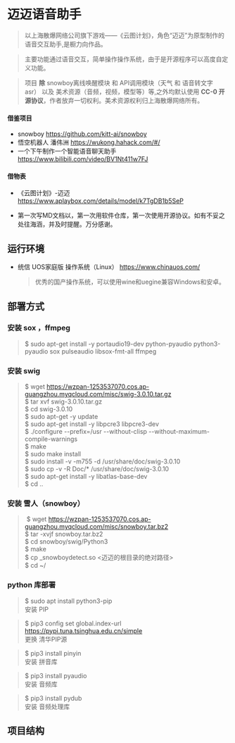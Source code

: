 # 迈迈语音助手

 > 以上海散爆网络公司旗下游戏——《云图计划》，角色“迈迈”为原型制作的语音交互助手,是橱力向作品。

 > 主要功能通过语音交互，简单操作操作系统，由于是开源程序可以高度自定义功能。

 > 项目 __除__ snowboy离线唤醒模块 和 API调用模块（天气 和 语音转文字 asr） 以及 美术资源（音频，视频，模型等）等,之外均默认使用 __CC-0 开源协议__，作者放弃一切权利。美术资源权利归上海散爆网络所有。

#### 借鉴项目

- snowboy 
https://github.com/kitt-ai/snowboy
- 悟空机器人 潘伟洲
https://wukong.hahack.com/#/
- 一个下午制作一个智能语音聊天助手
https://www.bilibili.com/video/BV1Nt411w7FJ

#### 借物表

- 《云图计划》-迈迈
https://www.aplaybox.com/details/model/k7TgDB1b5SeP

* 第一次写MD文档以，第一次用软件仓库，第一次使用开源协议。如有不妥之处往海涵，并及时提醒。万分感谢。
 
## 运行环境

- 统信 UOS家庭版 操作系统（Linux）
  https://www.chinauos.com/  
  > 优秀的国产操作系统，可以使用wine和uegine兼容Windows和安卓。
  
## 部署方式

### 安装 sox ，ffmpeg

> $ sudo apt-get install -y portaudio19-dev python-pyaudio python3-pyaudio sox pulseaudio libsox-fmt-all ffmpeg  

### 安装 swig

> $ wget https://wzpan-1253537070.cos.ap-guangzhou.myqcloud.com/misc/swig-3.0.10.tar.gz  
> $ tar xvf swig-3.0.10.tar.gz  
> $ cd swig-3.0.10  
> $ sudo apt-get -y update  
> $ sudo apt-get install -y libpcre3 libpcre3-dev  
> $ ./configure --prefix=/usr --without-clisp --without-maximum-compile-warnings  
> $ make  
> $ sudo make install  
> $ sudo install -v -m755 -d /usr/share/doc/swig-3.0.10  
> $ sudo cp -v -R Doc/* /usr/share/doc/swig-3.0.10  
> $ sudo apt-get install -y libatlas-base-dev  
> $ cd ..  

### 安装 雪人（snowboy）

>​ $ wget https://wzpan-1253537070.cos.ap-guangzhou.myqcloud.com/misc/snowboy.tar.bz2  
> $ tar -xvjf snowboy.tar.bz2  
> $ cd snowboy/swig/Python3  
> $ make  
> $ cp _snowboydetect.so <迈迈的根目录的绝对路径>  
> $ cd ~/  


### python 库部署

> $ sudo apt install python3-pip  
安装 PIP

> $ pip3 config set global.index-url https://pypi.tuna.tsinghua.edu.cn/simple  
更换 清华PIP源

> $ pip3 install pinyin  
安装 拼音库

> $ pip3 install pyaudio  
安装 音频库

> $ pip3 install pydub  
安装 音频处理库





## 项目结构

